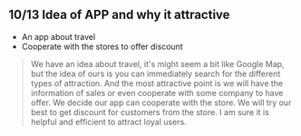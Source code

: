 ## 10/13 Idea of APP and why it attractive
- An app about travel 
- Cooperate with the stores to offer discount
> We have an idea about travel, it's might seem a bit like Google Map, but the idea of ours is you can immediately search for the different types of attraction. And the most attractive point is we will have the information of sales or even cooperate with some company to have offer. 
> We decide our app can cooperate with the store. We will try our best to get discount for customers from the store. I am sure it is helpful and efficient to attract loyal users.